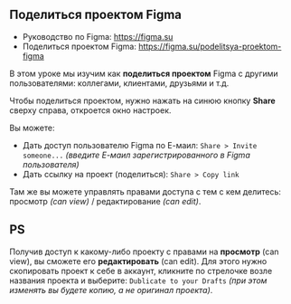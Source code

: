## Поделиться проектом Figma
* Руководство по Figma: https://figma.su
* Поделиться проектом Figma: https://figma.su/podelitsya-proektom-figma

В этом уроке мы изучим как **поделиться проектом** Figma с другими пользователями: коллегами, клиентами, друзьями и т.д.

Чтобы поделиться проектом, нужно нажать на синюю кнопку **Share** сверху справа, откроется окно настроек.

Вы можете:
* Дать доступ пользователю Figma по Е-маил: `Share > Invite someone...` *(введите Е-маил зарегистрированного в Figma пользователя)*
* Дать ссылку на проект (поделиться): `Share > Copy link`

Там же вы можете управлять правами доступа с тем с кем делитесь: просмотр *(can view)* / редактирование *(can edit)*.

## PS
Получив доступ к какому-либо проекту с правами на **просмотр** (can view), вы сможете его **редактировать** (can edit). Для этого нужно скопировать проект к себе в аккаунт, кликните по стрелочке возле названия проекта и выберите: `Dublicate to your Drafts` *(при этом изменять вы будете копию, а не оригинал проекта)*.
